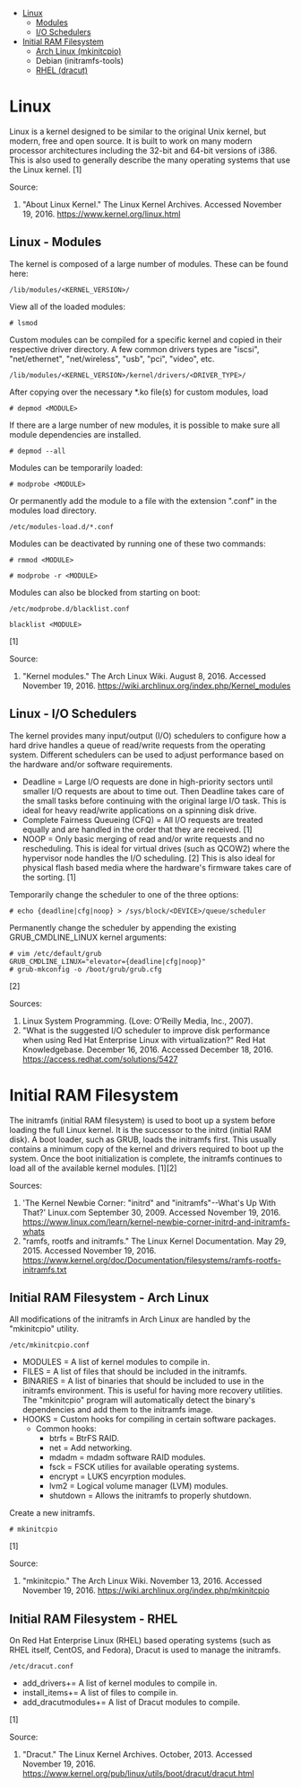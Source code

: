 * [Linux](#linux)
    * [Modules](#linux---modules)
    * [I/O Schedulers](#linux---i/o-schedulers)
* [Initial RAM Filesystem](#initial-ram-filesystem)
    * [Arch Linux (mkinitcpio)](#initial-ram-filesystem---arch-linux)
    * Debian (initramfs-tools)
    * [RHEL (dracut)](#initial-ram-filesystem---rhel)


# Linux

Linux is a kernel designed to be similar to the original Unix kernel, but modern, free and open source. It is built to work on many modern processor architectures including the 32-bit and 64-bit versions of i386. This is also used to generally describe the many operating systems that use the Linux kernel. [1]

Source:

1. "About Linux Kernel." The Linux Kernel Archives. Accessed November 19, 2016. https://www.kernel.org/linux.html


## Linux - Modules

The kernel is composed of a large number of modules. These can be found here:

```
/lib/modules/<KERNEL_VERSION>/
```

View all of the loaded modules:
```
# lsmod
```

Custom modules can be compiled for a specific kernel and copied in their respective driver directory. A few common drivers types are "iscsi", "net/ethernet", "net/wireless", "usb", "pci", "video", etc.
```
/lib/modules/<KERNEL_VERSION>/kernel/drivers/<DRIVER_TYPE>/
```

After copying over the necessary *.ko file(s) for custom modules, load
```
# depmod <MODULE>
```

If there are a large number of new modules, it is possible to make sure all module dependencies are installed.
```
# depmod --all
```

Modules can be temporarily loaded:
```
# modprobe <MODULE>
```

Or permanently add the module to a file with the extension ".conf" in the modules load directory.
```
/etc/modules-load.d/*.conf
```

Modules can be deactivated by running one of these two commands:
```
# rmmod <MODULE>
```
```
# modprobe -r <MODULE>
```

Modules can also be blocked from starting on boot:
```
/etc/modprobe.d/blacklist.conf
```
```
blacklist <MODULE>
```

[1]

Source:

1. "Kernel modules." The Arch Linux Wiki. August 8, 2016. Accessed November 19, 2016. https://wiki.archlinux.org/index.php/Kernel_modules


## Linux - I/O Schedulers

The kernel provides many input/output (I/O) schedulers to configure how a hard drive handles a queue of read/write requests from the operating system. Different schedulers can be used to adjust performance based on the hardware and/or software requirements.

* Deadline = Large I/O requests are done in high-priority sectors until smaller I/O requests are about to time out. Then Deadline takes care of the small tasks before continuing with the original large I/O task. This is ideal for heavy read/write applications on a spinning disk drive.
* Complete Fairness Queueing (CFQ) = All I/O requests are treated equally and are handled in the order that they are received. [1]
* NOOP = Only basic merging of read and/or write requests and no rescheduling. This is ideal for virtual drives (such as QCOW2) where the hypervisor node handles the I/O scheduling. [2] This is also ideal for physical flash based media where the hardware's firmware takes care of the sorting. [1]

Temporarily change the scheduler to one of the three options:
```
# echo {deadline|cfg|noop} > /sys/block/<DEVICE>/queue/scheduler
```

Permanently change the scheduler by appending the existing GRUB_CMDLINE_LINUX kernel arguments:
```
# vim /etc/default/grub
GRUB_CMDLINE_LINUX="elevator={deadline|cfg|noop}"
# grub-mkconfig -o /boot/grub/grub.cfg
```

[2]

Sources:

1. Linux System Programming. (Love: O’Reilly Media, Inc., 2007).
2. "What is the suggested I/O scheduler to improve disk performance when using Red Hat Enterprise Linux with virtualization?" Red Hat Knowledgebase. December 16, 2016. Accessed December 18, 2016. https://access.redhat.com/solutions/5427


# Initial RAM Filesystem

The initramfs (initial RAM filesystem) is used to boot up a system before loading the full Linux kernel. It is the successor to the initrd (initial RAM disk). A boot loader, such as GRUB, loads the initramfs first. This usually contains a minimum copy of the kernel and drivers required to boot up the system. Once the boot initialization is complete, the initramfs continues to load all of the available kernel modules. [1][2]

Sources:

1. 'The Kernel Newbie Corner: "initrd" and "initramfs"--What's Up With That?' Linux.com September 30, 2009. Accessed November 19, 2016. https://www.linux.com/learn/kernel-newbie-corner-initrd-and-initramfs-whats
2. "ramfs, rootfs and initramfs." The Linux Kernel Documentation. May 29, 2015. Accessed November 19, 2016. https://www.kernel.org/doc/Documentation/filesystems/ramfs-rootfs-initramfs.txt


## Initial RAM Filesystem - Arch Linux

All modifications of the initramfs in Arch Linux are handled by the "mkinitcpio" utility.

```
/etc/mkinitcpio.conf
```

* MODULES = A list of kernel modules to compile in.
* FILES = A list of files that should be included in the initramfs.
* BINARIES = A list of binaries that should be included to use in the initramfs environment. This is useful for having more recovery utilities. The "mkinitcpio" program will automatically detect the binary's dependencies and add them to the initramfs image.
* HOOKS = Custom hooks for compiling in certain software packages.
    * Common hooks:
        * btrfs = BtrFS RAID.
        * net = Add networking.
        * mdadm = mdadm software RAID modules.
        * fsck = FSCK utilies for available operating systems.
        * encrypt = LUKS encyrption modules.
        * lvm2 = Logical volume manager (LVM) modules.
        * shutdown = Allows the initramfs to properly shutdown.

Create a new initramfs.
```
# mkinitcpio
```

[1]

Source:

1. "mkinitcpio." The Arch Linux Wiki. November 13, 2016. Accessed November 19, 2016. https://wiki.archlinux.org/index.php/mkinitcpio


## Initial RAM Filesystem - RHEL

On Red Hat Enterprise Linux (RHEL) based operating systems (such as RHEL itself, CentOS, and Fedora), Dracut is used to manage the initramfs.

```
/etc/dracut.conf
```

* add_drivers+= A list of kernel modules to compile in.
* install_items+= A list of files to compile in.
* add_dracutmodules+= A list of Dracut modules to compile.

[1]

Source:

1. "Dracut." The Linux Kernel Archives. October, 2013. Accessed November 19, 2016. https://www.kernel.org/pub/linux/utils/boot/dracut/dracut.html
